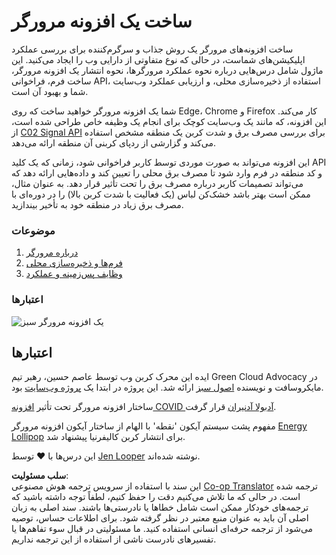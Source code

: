 <!--
CO_OP_TRANSLATOR_METADATA:
{
  "original_hash": "b121a279a6ab39878491f3e572673515",
  "translation_date": "2025-08-24T13:07:51+00:00",
  "source_file": "5-browser-extension/README.md",
  "language_code": "fa"
}
-->
# ساخت یک افزونه مرورگر

ساخت افزونه‌های مرورگر یک روش جذاب و سرگرم‌کننده برای بررسی عملکرد اپلیکیشن‌های شماست، در حالی که نوع متفاوتی از دارایی وب را ایجاد می‌کنید. این ماژول شامل درس‌هایی درباره نحوه عملکرد مرورگرها، نحوه انتشار یک افزونه مرورگر، ساخت فرم، فراخوانی API، استفاده از ذخیره‌سازی محلی، و ارزیابی عملکرد وب‌سایت شما و بهبود آن است.

شما یک افزونه مرورگر خواهید ساخت که روی Edge، Chrome و Firefox کار می‌کند. این افزونه، که مانند یک وب‌سایت کوچک برای انجام یک وظیفه خاص طراحی شده است، از [C02 Signal API](https://www.co2signal.com) برای بررسی مصرف برق و شدت کربن یک منطقه مشخص استفاده می‌کند و گزارشی از ردپای کربنی آن منطقه ارائه می‌دهد.

این افزونه می‌تواند به صورت موردی توسط کاربر فراخوانی شود، زمانی که یک کلید API و کد منطقه در فرم وارد شود تا مصرف برق محلی را تعیین کند و داده‌هایی ارائه دهد که می‌تواند تصمیمات کاربر درباره مصرف برق را تحت تأثیر قرار دهد. به عنوان مثال، ممکن است بهتر باشد خشک‌کن لباس (یک فعالیت با شدت کربن بالا) را در دوره‌ای با مصرف برق زیاد در منطقه خود به تأخیر بیندازید.

### موضوعات

1. [درباره مرورگر](1-about-browsers/README.md)
2. [فرم‌ها و ذخیره‌سازی محلی](2-forms-browsers-local-storage/README.md)
3. [وظایف پس‌زمینه و عملکرد](3-background-tasks-and-performance/README.md)

### اعتبارها

![یک افزونه مرورگر سبز](../../../5-browser-extension/extension-screenshot.png)

## اعتبارها

ایده این محرک کربن وب توسط عاصم حسین، رهبر تیم Green Cloud Advocacy در مایکروسافت و نویسنده [اصول سبز](https://principles.green/) ارائه شد. این پروژه در ابتدا یک [پروژه وب‌سایت](https://github.com/jlooper/green) بود.

ساختار افزونه مرورگر تحت تأثیر [افزونه COVID آدبولا آدنیران](https://github.com/onedebos/covtension) قرار گرفت.

مفهوم پشت سیستم آیکون 'نقطه' با الهام از ساختار آیکون افزونه مرورگر [Energy Lollipop](https://energylollipop.com/) برای انتشار کربن کالیفرنیا پیشنهاد شد.

این درس‌ها با ♥️ توسط [Jen Looper](https://www.twitter.com/jenlooper) نوشته شده‌اند.

**سلب مسئولیت**:  
این سند با استفاده از سرویس ترجمه هوش مصنوعی [Co-op Translator](https://github.com/Azure/co-op-translator) ترجمه شده است. در حالی که ما تلاش می‌کنیم دقت را حفظ کنیم، لطفاً توجه داشته باشید که ترجمه‌های خودکار ممکن است شامل خطاها یا نادرستی‌ها باشند. سند اصلی به زبان اصلی آن باید به عنوان منبع معتبر در نظر گرفته شود. برای اطلاعات حساس، توصیه می‌شود از ترجمه حرفه‌ای انسانی استفاده کنید. ما مسئولیتی در قبال سوء تفاهم‌ها یا تفسیرهای نادرست ناشی از استفاده از این ترجمه نداریم.